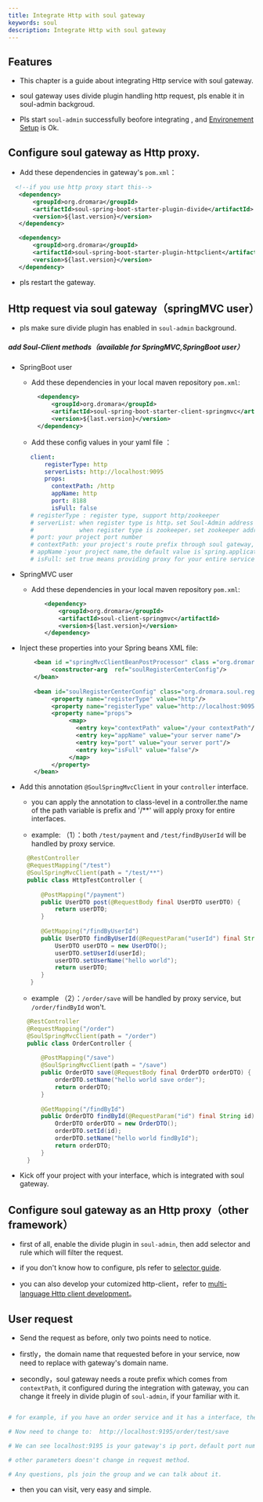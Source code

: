 ```yaml
---
title: Integrate Http with soul gateway
keywords: soul
description: Integrate Http with soul gateway
---
```


## Features

* This chapter is a guide about integrating Http service with soul gateway.

* soul gateway uses divide plugin handling http request, pls enable it in soul-admin backgroud.

* Pls start `soul-admin` successfully beofore integrating , and [Environement Setup](../soul-set-up) is Ok.

## Configure soul gateway as Http proxy.

* Add these dependencies in gateway's `pom.xml`：

```xml
  <!--if you use http proxy start this-->
   <dependency>
       <groupId>org.dromara</groupId>
       <artifactId>soul-spring-boot-starter-plugin-divide</artifactId>
       <version>${last.version}</version>
   </dependency>

   <dependency>
       <groupId>org.dromara</groupId>
       <artifactId>soul-spring-boot-starter-plugin-httpclient</artifactId>
       <version>${last.version}</version>
   </dependency>
```

* pls restart the gateway.

## Http request via soul gateway（springMVC user）

* pls make sure divide plugin has enabled in `soul-admin` background.

##### add Soul-Client methods（available for SpringMVC,SpringBoot user）

* SpringBoot user
  
   * Add these dependencies in your local maven repository `pom.xml`: 
    
    ```xml
         <dependency>
             <groupId>org.dromara</groupId>
             <artifactId>soul-spring-boot-starter-client-springmvc</artifactId>
             <version>${last.version}</version>
         </dependency>
    ```
   * Add these config values in your yaml file ：  
    
    ```yaml
       client:
           registerType: http
           serverLists: http://localhost:9095
           props:
             contextPath: /http
             appName: http
             port: 8188  
             isFull: false
       # registerType : register type, support http/zookeeper
       # serverList: when register type is http，set Soul-Admin address list，pls note 'http://' is necessary.
       #             when register type is zookeeper，set zookeeper address list
       # port: your project port number
       # contextPath: your project's route prefix through soul gateway, such as /order ，/product etc，gateway will route based on it.
       # appName：your project name,the default value is`spring.application.name`.
       # isFull: set true means providing proxy for your entire service, or only a few controller.
    ``` 
 * SpringMVC user
   * Add these dependencies in your local maven repository `pom.xml`: 
    
    ```xml
           <dependency>
               <groupId>org.dromara</groupId>
               <artifactId>soul-client-springmvc</artifactId>
               <version>${last.version}</version>
           </dependency>
    ```     
  * Inject these properties into your Spring beans XML file:   

    ```xml
        <bean id ="springMvcClientBeanPostProcessor" class ="org.dromara.soul.client.springmvc.init.SpringMvcClientBeanPostProcessor">
             <constructor-arg  ref="soulRegisterCenterConfig"/>
        </bean>
        
        <bean id="soulRegisterCenterConfig" class="org.dromara.soul.register.common.config.SoulRegisterCenterConfig;">
             <property name="registerType" value="http"/>
             <property name="registerType" value="http://localhost:9095"/>
             <property name="props">
                  <map>
                    <entry key="contextPath" value="/your contextPath"/>
                    <entry key="appName" value="your server name"/>
                    <entry key="port" value="your server port"/>
                    <entry key="isFull" value="false"/>
                  </map>
             </property>
        </bean>
    ``` 
* Add this annotation `@SoulSpringMvcClient` in your `controller` interface.
  
   * you can apply the annotation to class-level in a controller.the name of the path variable is prefix and '/**' will apply proxy for entire interfaces. 
  
   * example: （1）：both `/test/payment` and `/test/findByUserId` will be handled by proxy service.
   
    ```java
      @RestController
      @RequestMapping("/test")
      @SoulSpringMvcClient(path = "/test/**")
      public class HttpTestController {
          
          @PostMapping("/payment")
          public UserDTO post(@RequestBody final UserDTO userDTO) {
              return userDTO;
          }
       
          @GetMapping("/findByUserId")
          public UserDTO findByUserId(@RequestParam("userId") final String userId) {
              UserDTO userDTO = new UserDTO();
              userDTO.setUserId(userId);
              userDTO.setUserName("hello world");
              return userDTO;
          }      
       }
    ```
   * example （2）：`/order/save` will be handled by proxy service, but `/order/findById` won't.
   
    ```java
      @RestController
      @RequestMapping("/order")
      @SoulSpringMvcClient(path = "/order")
      public class OrderController {
      
          @PostMapping("/save")
          @SoulSpringMvcClient(path = "/save")
          public OrderDTO save(@RequestBody final OrderDTO orderDTO) {
              orderDTO.setName("hello world save order");
              return orderDTO;
          }
     
          @GetMapping("/findById")
          public OrderDTO findById(@RequestParam("id") final String id) {
              OrderDTO orderDTO = new OrderDTO();
              orderDTO.setId(id);
              orderDTO.setName("hello world findById");
              return orderDTO;
          }
      }
    ```

* Kick off your project with your interface, which is  integrated with soul gateway.

## Configure soul gateway as an Http proxy（other framework）

* first of all, enable the divide plugin in `soul-admin`, then add selector and rule which will filter the request.

* if you don't know how to configure, pls refer to [selector guide](../selector-and-rule).

* you can also develop your cutomized http-client，refer to [multi-language Http client development](../developer-soul-client)。

## User request

* Send the request as before, only two points need to notice.

* firstly，the domain name that requested before in your service, now need to replace with gateway's domain name.

* secondly，soul gateway needs a route prefix which comes from `contextPath`, it configured during the integration with gateway, you can change it freely in divide plugin of `soul-admin`, if your familiar with it.
 
```yaml

# for example, if you have an order service and it has a interface, the request url: http://localhost:8080/test/save

# Now need to change to:  http://localhost:9195/order/test/save

# We can see localhost:9195 is your gateway's ip port，default port number is 9195 ，/order is your contextPath which you configured with gateway.

# other parameters doesn't change in request method.

# Any questions, pls join the group and we can talk about it.

```
* then you can visit, very easy and simple.
